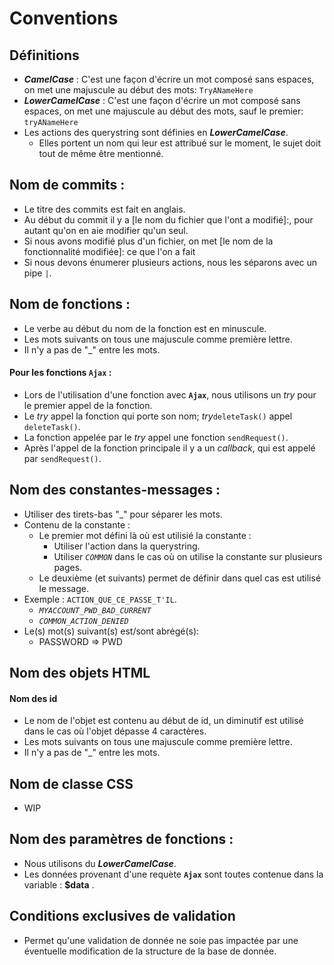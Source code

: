# Conventions

## Définitions
- ***CamelCase*** : C'est une façon d'écrire un mot composé sans espaces, on met une majuscule au début des mots: `TryANameHere`
- ***LowerCamelCase*** : C'est une façon d'écrire un mot composé sans espaces, on met une majuscule au début des mots, sauf le premier: `tryANameHere`
- Les actions des querystring sont définies en ***LowerCamelCase***.
    - Elles portent un nom qui leur est attribué sur le moment, le sujet doit tout de même être mentionné.
## Nom de commits :

- Le titre des commits est fait en anglais.
- Au début du commit il y a [le nom du fichier que l'ont a modifié]:, pour autant qu'on en aie modifier qu'un seul.
- Si nous avons modifié plus d'un fichier, on met [le nom de la fonctionnalité modifiée]: ce que l'on a fait
- Si nous devons énumerer plusieurs actions, nous les séparons avec un pipe `|`.
## Nom de fonctions :

- Le verbe au début du nom de la fonction est en minuscule.
- Les mots suivants on tous une majuscule comme première lettre.
- Il n'y a pas de "_" entre les mots.
#### Pour les fonctions **`Ajax`** :

- Lors de l'utilisation d'une fonction avec **`Ajax`**, nous utilisons un *try* pour le premier appel de la fonction.
- Le *try* appel la fonction qui porte son nom; *try*`deleteTask()` appel `deleteTask()`.
- La fonction appelée par le *try* appel une fonction `sendRequest()`.
- Après l'appel de la fonction principale il y a un *callback*, qui est appelé par `sendRequest()`.
## Nom des constantes-messages :

- Utiliser des tirets-bas "_" pour séparer les mots.
- Contenu de la constante :
    - Le premier mot défini là où est utilisié la constante :
        - Utiliser l'action dans la querystring.
        - Utiliser *`COMMON`* dans le cas où on utilise la constante sur plusieurs pages. 
    - Le deuxième (et suivants) permet de définir dans quel cas est utilisé le message.
- Exemple : `ACTION_QUE_CE_PASSE_T'IL`.
    - *`MYACCOUNT_PWD_BAD_CURRENT`*
    - *`COMMON_ACTION_DENIED`*
- Le(s) mot(s) suivant(s) est/sont abrégé(s):
    - PASSWORD => PWD
## Nom des objets HTML

#### Nom des id
- Le nom de l'objet est contenu au début de id, un diminutif est utilisé dans le cas où l'objet dépasse 4 caractères.
- Les mots suivants on tous une majuscule comme première lettre.
- Il n'y a pas de "_" entre les mots.
## Nom de classe CSS

- WIP
## Nom des paramètres de fonctions :

- Nous utilisons du ***LowerCamelCase***.
- Les données provenant d'une requète **`Ajax`** sont toutes contenue dans la variable : **$data** .

## Conditions exclusives de validation

- Permet qu'une validation de donnée ne soie pas impactée par une éventuelle modification de la structure de la base de donnée.